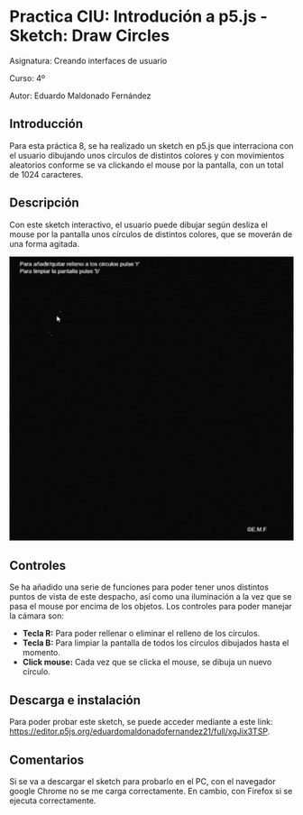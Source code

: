 # Practica CIU: Introdución a p5.js - Sketch: Draw Circles

Asignatura: Creando interfaces de usuario

Curso: 4º

Autor: Eduardo Maldonado Fernández

## Introducción
Para esta práctica 8, se ha realizado un sketch en p5.js que interraciona con el usuario dibujando unos círculos de distintos colores y con movimientos aleatorios conforme se va clickando el mouse por la pantalla, con un total de 1024 caracteres.

## Descripción
Con este sketch interactivo, el usuario puede dibujar según desliza el mouse por la pantalla unos círculos de distintos colores, que se moverán de una forma agitada.

![Ejemplo del sketch](/circle_sketch.gif "Circle Sketch")

## Controles

Se ha añadido una serie de funciones para poder tener unos distintos puntos de vista de este despacho, así como una iluminación a la vez que se pasa el mouse por encima de los objetos. Los controles para poder manejar la cámara son:

- **Tecla R:** Para poder rellenar o eliminar el relleno de los círculos.
-	**Tecla B:** Para limpiar la pantalla de todos los círculos dibujados hasta el momento. 
-	**Click mouse:** Cada vez que se clicka el mouse, se dibuja un nuevo círculo.



## Descarga e instalación
Para poder probar este sketch, se puede acceder mediante a este link: https://editor.p5js.org/eduardomaldonadofernandez21/full/xgJix3TSP.

## Comentarios
Si se va a descargar el sketch para probarlo en el PC, con el navegador google Chrome no se me carga correctamente. En cambio, con Firefox si se ejecuta correctamente.
